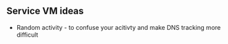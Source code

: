 ## Service VM ideas


  * Random activity - to confuse your acitivty and make DNS tracking more difficult
